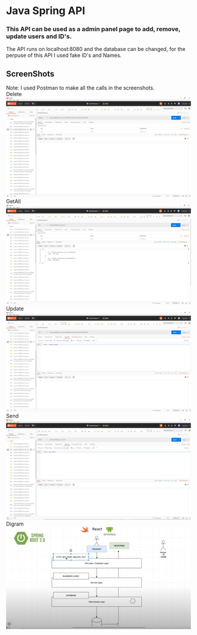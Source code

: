 # Java Spring API
### This API can be used as a admin panel page to add, remove, update users and ID's. 
The API runs on localhost:8080 and the database can be changed, for the perpuse
of this API I used fake ID's and Names.

## ScreenShots
Note: I used Postman to make all the calls in the screenshots.  
Delete
![](https://github.com/Aldarraji/JavaSpringAPI/blob/master/Screenshots/Delete.JPG)
GetAll
![](https://github.com/Aldarraji/JavaSpringAPI/blob/master/Screenshots/Get%20All.JPG)
Update
![](https://github.com/Aldarraji/JavaSpringAPI/blob/master/Screenshots/Update.JPG)
Send
![](https://github.com/Aldarraji/JavaSpringAPI/blob/master/Screenshots/send.JPG)
Digram
![](https://github.com/Aldarraji/JavaSpringAPI/blob/master/Screenshots/digram.JPG)
